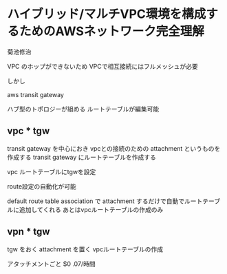 # ハイブリッド/マルチVPC環境を構成するためのAWSネットワーク完全理解

菊池修治

VPC のホップができないため
VPCで相互接続にはフルメッシュが必要

しかし

aws transit gateway

ハブ型のトポロジーが組める
ルートテーブルが編集可能

## vpc * tgw

transit gateway を中心におき
vpcとの接続のための attachment というものを作成する
transit gateway にルートテーブルを作成する

vpc ルートテーブルにtgwを設定

route設定の自動化が可能

default route table association で attachment するだけで自動でルートテーブルに追加してくれる
あとはvpcルートテーブルの作成のみ

## vpn * tgw
tgw をおく
attachment を置く
vpcルートテーブルの作成

アタッチメントごと $0 .07/時間
